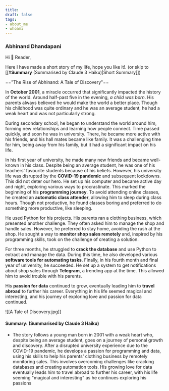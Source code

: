 ```yaml
---
title:
draft: false
tags:
- about_me
- whoami
---
```


### Abhinand Dhandapani

Hi 👋  Reader, 

Here I have made a short story of my life, hope you like it!.  (or skip to [[#**Summary** (Summarised by Claude 3 Haiku)|Short Summary]])

=="The Rise of Abhinand: A Tale of Discovery"==


In **October 2001**, a miracle occurred that significantly impacted the history of the world. Around half-past five in the evening, _a child was born_. His parents always believed he would make the world a better place. Though his childhood was quite ordinary and he was an average student, he had a weak heart and was not particularly strong.

During secondary school, he began to understand the world around him, forming new relationships and learning how people connect. Time passed quickly, and soon he was in university. There, he became more active with his friends, and his hall mates became like family. It was a challenging time for him, being away from his family, but it had a significant impact on his life.

In his first year of university, he made many new friends and became well-known in his class. Despite being an average student, he was one of his teachers' favourite students because of his beliefs. However, his university life was disrupted by the **COVID-19 pandemic** and subsequent lockdowns. This did not deter our hero. He set up his computer and became active day and night, exploring various ways to procrastinate. This marked the beginning of his **programming journey**. To avoid attending online classes, he created an **automatic class attender**, allowing him to sleep during class hours. Though not productive, he found classes boring and preferred to do something more productive, like sleeping.

He used Python for his projects. His parents ran a clothing business, which presented another challenge. They often asked him to manage the shop and handle sales. However, he preferred to stay home, avoiding the rush at the shop. He sought a way to **monitor shop sales remotely** and, inspired by his programming skills, took on the challenge of creating a solution.

For three months, he struggled to **crack the database** and use Python to extract and manage the data. During this time, he also developed various **software tools for automating tasks**. Finally, in his fourth month and final year of university, he succeeded. He set up a system to get notifications about shop sales through **Telegram**, a trending app at the time. This allowed him to avoid trouble with his parents.

His **passion for data** continued to grow, eventually leading him to **travel abroad** to further his career. Everything in his life seemed magical and interesting, and his journey of exploring love and passion for data continued.

![[A Tale of Discovery.jpg]]

####  **Summary**: (Summarised by Claude 3 Haiku) 
- The story follows a young man born in 2001 with a weak heart who, despite being an average student, goes on a journey of personal growth and discovery. After a disrupted university experience due to the COVID-19 pandemic, he develops a passion for programming and data, using his skills to help his parents' clothing business by remotely monitoring sales. This involves overcoming challenges like cracking databases and creating automation tools. His growing love for data eventually leads him to travel abroad to further his career, with his life seeming "magical and interesting" as he continues exploring his passions
